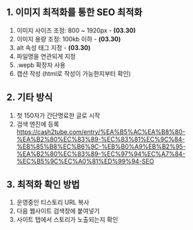 ## 1. 이미지 최적화를 통한 SEO 최적화
1. 이미지 사이즈 조정: 800 ~ 1920px - **(03.30)**
2. 이미지 용량 조정: 100kb 이하 - **(03.30)**
3. alt 속성 태그 지정 - **(03.30)**
4. 파일명을 연관되게 지정
5. .wepb 확장자 사용
6. 캡션 작성 (html로 작성이 가능한지부터 확인)

## 2. 기타 방식
1. 첫 150자가 간단명료한 글로 시작
2. 검색 엔진에 등록  
https://cash2tube.com/entry/%EA%B5%AC%EA%B8%80-%EA%B2%80%EC%83%89-%EC%83%81%EC%9C%84-%EB%85%B8%EC%B6%9C-%EB%B0%A9%EB%B2%95-%EA%B2%80%EC%83%89-%EC%97%94%EC%A7%84-%EC%B5%9C%EC%A0%81%ED%99%94-SEO

## 3. 최적화 확인 방법
1. 운영중인 티스토리 URL 복사
2. 다음 웹사이트 검색창에 붙여넣기
3. 사이트 탭에서 스토리가 노출되는지 확인
